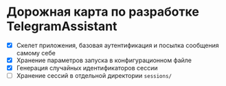 # Дорожная карта по разработке TelegramAssistant

- [x] Скелет приложения, базовая аутентификация и посылка сообщения самому себе
- [x] Хранение параметров запуска в конфигурационном файле
- [x] Генерация случайных идентификаторов сессии
- [ ] Хранение сессий в отдельной директории `sessions/`
